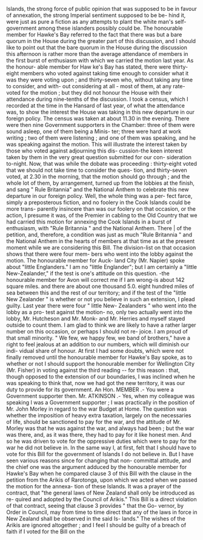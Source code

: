 Islands, the strong force of public opinion that was supposed to be in favour of annexation, the strong Imperial sentiment supposed to be be- hind it, were just as pure a fiction as any attempts to plant the white man's self- government among these islanders possibly could be. The honourable member for Hawke's Bay referred to the fact that there was but a bare quorum in the House during the greater part of this discussion, and I should like to point out that the bare quorum in the House during the discussion this afternoon is rather more than the average attendance of members in the first burst of enthusiasm with which we carried the motion last year. As the honour- able member for Haw ke's Bay has stated, there were thirty-eight members who voted against taking time enough to consider what it was they were voting upon ; and thirty-seven who, without taking any time to consider, and with- out considering at all - most of them, at any rate-voted for the motion ; but they did not honour the House with their attendance during nine-tenths of the discussion. I took a census, which I recorded at the time in the Hansard of last year, of what the attendance was, to show the interest the House was taking in this new departure in our foreign policy. The census was taken at about 11.30 in the evening. There were then nine Government supporters in the Chamber: three of them were sound asleep, one of them being a Minis- ter; three were hard at work writing ; two of them were listening ; and one of them was speaking, and he was speaking against the motion. This will illustrate the interest taken by those who voted against adjourning this dis- cussion-the keen interest taken by them in the very great question submitted for our con- sideration to-night. Now, that was while the dobate was proceeding : thirty-eight voted that we should not take time to consider the ques- tion, and thirty-seven voted, at 2.30 in the morning, that the motion should go through ; and the whole lot of them, by arrangement, turned up from the lobbies at the finish, and sang " Rule Britannia" and the National Anthem to celebrate this new departure in our foreign policy. Well, the whole thing was a per- fect farce, simply a preposterous fiction, and no foolery in the Cook Islands could be more trans- parently insincere than was our foolery on that occasion, or the action, I presume it was, of the Premier in cabling to the Old Country that we had carried this motion for annexing the Cook Islands in a burst of enthusiasm, with "Rule Britannia " and the National Anthem. There | of the petition, and, therefore, a condition was just as much "Rule Britannia " and the National Anthem in the hearts of members at that time as at the present moment while we are considering this Bill. The division-list on that occasion shows that there were four mem- bers who went into the lobby against the motion. The honourable member for Auck- land City (Mr. Napier) spoke about "little Englanders." I am no "little Englander"; but I am certainly a "little New-Zealander," if the test is one's attitude on this question. -the honourable member for Avon will correct me if I am wrong-is about 142 square miles. and there are about one thousand 5.0. eight hundred miles of sea between this and the rest of our territory; and if the test of the "little New Zealander " is whether or not you believe in such an extension, I plead guilty. Last year there were four " little New- Zealanders " who went into the lobby as a pro- test against the motion- no, only two actually went into the lobby, Mr. Hutcheson and Mr. Monk- and Mr. Herries and myself stayed outside to count them. I am glad to think we are likely to have a rather larger number on this occasion, or perhaps I should not re- joice. I am proud of that small minority. " We few, we happy few, we band of brothers," have a right to feel jealous at an addition to our numbers, which will diminish our indi- vidual share of honour. At first I had some doubts, which were not finally removed until the honourable member for Hawke's Bay spoke, as to whether or not I should support the honourable member for Wellington City (Mr. Fisher) in voting against the third reading -- for this reason : that, though opposed to the extension of our boundaries, I was inclined when he was speaking to think that, now we had got the new territory, it was our duty to provide for its government. An Hon. MEMBER .- You were a Government supporter then. Mr. ATKINSON .- Yes, when my colleague was speaking I was a Government supporter ; I was practically in the position of Mr. John Morley in regard to the war Budget at Home. The question was whether the imposition of heavy extra taxation, largely on the necessaries of life, should be sanctioned to pay for the war, and the attitude of Mr. Morley was that he was against the war, and always had been ; but the war was there, and, as it was there, they had to pay for it like honest men. And so he was driven to vote for the oppressive duties which were to pay for the war he did not believe in. In the same way I, at first, felt that I should have to vote for this Bill for the government of Islands I do not believe in. But I have seen various reasons since for changing that non- committal attitude, and the chief one was the argument adduced by the honourable member for Hawke's Bay when he compared clause 3 of this Bill with the clause in the petition from the Arikis of Rarotonga, upon which we acted when we passed the motion for the annexa- tion of these Islands. It was a prayer of the contract, that "the general laws of New Zealand shall only be introduced as re- quired and adopted by the Council of Arikis." This Bill is a direct violation of that contract, seeing that clause 3 provides " that the Go- vernor, by Order in Council, may from time to time direct that any of the laws in force in New Zealand shall be observed in the said Is- lands." The wishes of the Arikis are ignored altogether ; and I feel I should be guilty of a breach of faith if I voted for the Bill on the 